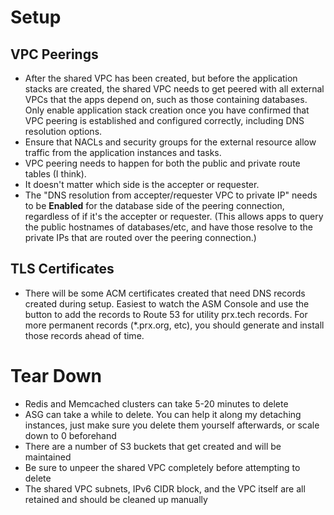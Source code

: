 # Setup

## VPC Peerings

- After the shared VPC has been created, but before the application stacks are created, the shared VPC needs to get peered with all external VPCs that the apps depend on, such as those containing databases. Only enable application stack creation once you have confirmed that VPC peering is established and configured correctly, including DNS resolution options.
- Ensure that NACLs and security groups for the external resource allow traffic from the application instances and tasks.
- VPC peering needs to happen for both the public and private route tables (I think).
- It doesn't matter which side is the accepter or requester.
- The "DNS resolution from accepter/requester VPC to private IP" needs to be **Enabled** for the database side of the peering connection, regardless of if it's the accepter or requester. (This allows apps to query the public hostnames of databases/etc, and have those resolve to the private IPs that are routed over the peering connection.)

## TLS Certificates

- There will be some ACM certificates created that need DNS records created during setup. Easiest to watch the ASM Console and use the button to add the records to Route 53 for utility prx.tech records. For more permanent records (*.prx.org, etc), you should generate and install those records ahead of time.

# Tear Down

- Redis and Memcached clusters can take 5-20 minutes to delete
- ASG can take a while to delete. You can help it along my detaching instances, just make sure you delete them yourself afterwards, or scale down to 0 beforehand
- There are a number of S3 buckets that get created and will be maintained
- Be sure to unpeer the shared VPC completely before attempting to delete
- The shared VPC subnets, IPv6 CIDR block, and the VPC itself are all retained and should be cleaned up manually
